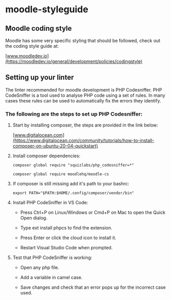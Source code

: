 # moodle-styleguide


## Moodle coding style

Moodle has some very specific styling that should be followed, check out the coding style guide at:

  [www.moodledev.io](https://moodledev.io/general/development/policies/codingstyle)


## Setting up your linter


The linter recommended for moodle development is PHP Codesniffer. PHP CodeSniffer is a tool used to analyse PHP code using a set of rules. In many cases these rules can be used to automatically fix the errors they identify.


### The following are the steps to set up PHP Codesniffer:


  1. Start by installing composer, the steps are provided in the link below:

     [www.digitalocean.com](https://www.digitalocean.com/community/tutorials/how-to-install-composer-on-ubuntu-20-04-quickstart)
    
 
  2. Install composer dependencies:
 
      ```shell   
      composer global require "squizlabs/php_codesniffer=*"
  
      composer global require moodlehq/moodle-cs
      ```  
   
  3. If composer is still missing add it's path to your bashrc:

      ```shell
      export PATH="$PATH:$HOME/.config/composer/vendor/bin"
      ```
      

  4. Install PHP CodeSniffer in VS Code:
 
        
      - Press Ctrl+P on Linux/Windows or Cmd+P on Mac to open the Quick Open dialog.
      
      - Type ext install phpcs to find the extension.
    
      - Press Enter or click the cloud icon to install it.

      - Restart Visual Studio Code when prompted.
 
  
  5. Test that PHP CodeSniffer is working:
  
    
     - Open any php file.

     - Add a variable in camel case.
    
     - Save changes and check that an error pops up for the incorrect case used.

